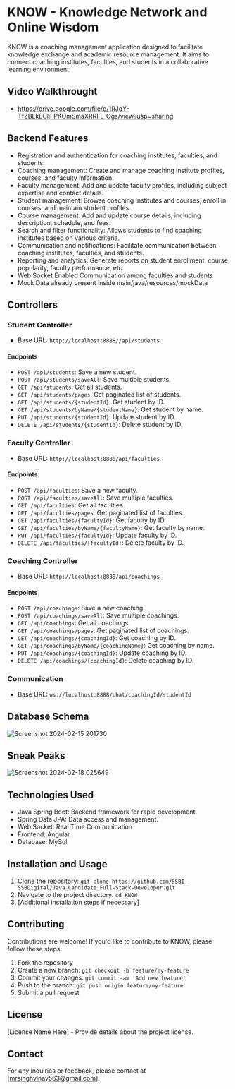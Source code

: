 # KNOW - Knowledge Network and Online Wisdom

KNOW is a coaching management application designed to facilitate knowledge exchange and academic resource management. It aims to connect coaching institutes, faculties, and students in a collaborative learning environment.

## Video Walkthrought
- https://drive.google.com/file/d/1RJqY-TfZBLkECljFPKOmSmaXRRFL_Ogs/view?usp=sharing

## Backend Features

- Registration and authentication for coaching institutes, faculties, and students.
- Coaching management: Create and manage coaching institute profiles, courses, and faculty information.
- Faculty management: Add and update faculty profiles, including subject expertise and contact details.
- Student management: Browse coaching institutes and courses, enroll in courses, and maintain student profiles.
- Course management: Add and update course details, including description, schedule, and fees.
- Search and filter functionality: Allows students to find coaching institutes based on various criteria.
- Communication and notifications: Facilitate communication between coaching institutes, faculties, and students.
- Reporting and analytics: Generate reports on student enrollment, course popularity, faculty performance, etc.
- Web Socket Enabled Communication among faculties and students
- Mock Data already present inside main/java/resources/mockData 

## Controllers

### Student Controller
- Base URL: `http://localhost:8888//api/students`

#### Endpoints
- `POST /api/students`: Save a new student.
- `POST /api/students/saveAll`: Save multiple students.
- `GET /api/students`: Get all students.
- `GET /api/students/pages`: Get paginated list of students.
- `GET /api/students/{studentId}`: Get student by ID.
- `GET /api/students/byName/{studentName}`: Get student by name.
- `PUT /api/students/{studentId}`: Update student by ID.
- `DELETE /api/students/{studentId}`: Delete student by ID.


### Faculty Controller
- Base URL: `http://localhost:8888/api/faculties`

#### Endpoints
- `POST /api/faculties`: Save a new faculty.
- `POST /api/faculties/saveAll`: Save multiple faculties.
- `GET /api/faculties`: Get all faculties.
- `GET /api/faculties/pages`: Get paginated list of faculties.
- `GET /api/faculties/{facultyId}`: Get faculty by ID.
- `GET /api/faculties/byName/{facultyName}`: Get faculty by name.
- `PUT /api/faculties/{facultyId}`: Update faculty by ID.
- `DELETE /api/faculties/{facultyId}`: Delete faculty by ID.

### Coaching Controller
- Base URL: `http://localhost:8888/api/coachings`

#### Endpoints
- `POST /api/coachings`: Save a new coaching.
- `POST /api/coachings/saveAll`: Save multiple coachings.
- `GET /api/coachings`: Get all coachings.
- `GET /api/coachings/pages`: Get paginated list of coachings.
- `GET /api/coachings/{coachingId}`: Get coaching by ID.
- `GET /api/coachings/byName/{coachingName}`: Get coaching by name.
- `PUT /api/coachings/{coachingId}`: Update coaching by ID.
- `DELETE /api/coachings/{coachingId}`: Delete coaching by ID.

### Communication 
- Base URL: `ws://localhost:8888/chat/coachingId/studentId`


## Database Schema
![Screenshot 2024-02-15 201730](https://github.com/SSBI-SSBDigital/Java_Candidate_Full-Stack-Developer/assets/119345842/2348bcc7-1c3a-467f-8769-82dfe3b78c34)

## Sneak Peaks
![Screenshot 2024-02-18 025649](https://github.com/SSBI-SSBDigital/Java_Candidate_Full-Stack-Developer/assets/119345842/771b60bd-178d-40b9-a421-d00ecc6f3f0e)


## Technologies Used

- Java Spring Boot: Backend framework for rapid development.
- Spring Data JPA: Data access and management.
- Web Socket: Real Time Communication
- Frontend: Angular
- Database: MySql

## Installation and Usage

1. Clone the repository: `git clone https://github.com/SSBI-SSBDigital/Java_Candidate_Full-Stack-Developer.git`
2. Navigate to the project directory: `cd KNOW`
3. [Additional installation steps if necessary]

## Contributing

Contributions are welcome! If you'd like to contribute to KNOW, please follow these steps:

1. Fork the repository
2. Create a new branch: `git checkout -b feature/my-feature`
3. Commit your changes: `git commit -am 'Add new feature'`
4. Push to the branch: `git push origin feature/my-feature`
5. Submit a pull request

## License

[License Name Here] - Provide details about the project license.

## Contact

For any inquiries or feedback, please contact at [mrsinghvinay563@gmail.com].

